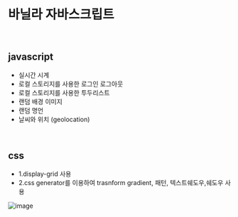 # 바닐라 자바스크립트
<br/>

## javascript
  + 실시간 시계
  + 로컬 스토리지를 사용한 로그인 로그아웃  
  + 로컬 스토리지를 사용한 투두리스트   
  + 랜덤 배경 이미지   
  + 랜덤 명언    
  + 날씨와 위치 (geolocation)   
<br/>

## css
+ 1.display-grid 사용
+ 2.css generator를 이용하여 trasnform gradient, 패턴, 텍스트쉐도우,쉐도우 사용


![image](https://user-images.githubusercontent.com/91642972/164974443-82d5fe76-c2f3-4769-82d5-cada42c9c8da.png)
